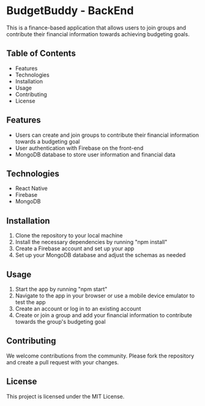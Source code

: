 # BudgetBuddy - BackEnd  

This is a finance-based application that allows users to join groups and contribute their financial information towards achieving budgeting goals.

## Table of Contents

- Features
- Technologies
- Installation
- Usage
- Contributing
- License

## Features

- Users can create and join groups to contribute their financial information towards a budgeting goal
- User authentication with Firebase on the front-end
- MongoDB database to store user information and financial data

## Technologies

- React Native
- Firebase
- MongoDB

## Installation

1. Clone the repository to your local machine
2. Install the necessary dependencies by running "npm install"
3. Create a Firebase account and set up your app
4. Set up your MongoDB database and adjust the schemas as needed

## Usage

1. Start the app by running "npm start"
2. Navigate to the app in your browser or use a mobile device emulator to test the app
3. Create an account or log in to an existing account
4. Create or join a group and add your financial information to contribute towards the group's budgeting goal

## Contributing

We welcome contributions from the community. Please fork the repository and create a pull request with your changes.

## License

This project is licensed under the MIT License.
